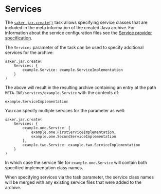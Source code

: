 # Services

The [`saker.jar.create()`](/taskdoc/saker.jar.create.html) task allows specifying service classes that are included in the meta information of the created Java archive. For information about the service configuration files see the [Service provider specification](https://docs.oracle.com/javase/8/docs/technotes/guides/jar/jar.html#Service_Provider).

The `Services` parameter of the task can be used to specify additional services for the archive:

```sakerscript
saker.jar.create(
	Services: {
		example.Service: example.ServiceImplementation
	}
)
```

The above will result in the resulting archive containing an entry at the path `META-INF/services/example.Service` with the contents of:

```plaintext
example.ServiceImplementation
```

You can specify multiple services for the parameter as well:

```sakerscript
saker.jar.create(
	Services: {
		example.one.Service: [
			example.one.FirstServiceImplementation,
			example.one.SecondServiceImplementation
		],
		example.two.Service: example.two.ServiceImplementation
	}
)
```

In which case the service file for `example.one.Service` will contain both specified implementation class names.

When specifying services via the task parameter, the service class names will be merged with any existing service files that were added to the archive.
